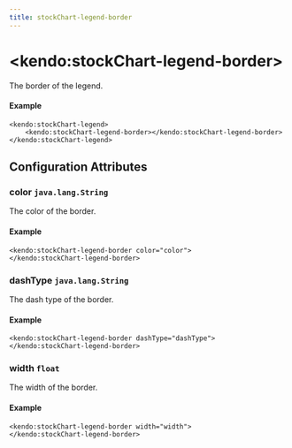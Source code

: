 ```yaml
---
title: stockChart-legend-border
---
```


# \<kendo:stockChart-legend-border\>

The border of the legend.

#### Example
    <kendo:stockChart-legend>
        <kendo:stockChart-legend-border></kendo:stockChart-legend-border>
    </kendo:stockChart-legend>

## Configuration Attributes

### color `java.lang.String`

The color of the border.

#### Example
    <kendo:stockChart-legend-border color="color">
    </kendo:stockChart-legend-border>

### dashType `java.lang.String`

The dash type of the border.

#### Example
    <kendo:stockChart-legend-border dashType="dashType">
    </kendo:stockChart-legend-border>

### width `float`

The width of the border.

#### Example
    <kendo:stockChart-legend-border width="width">
    </kendo:stockChart-legend-border>


